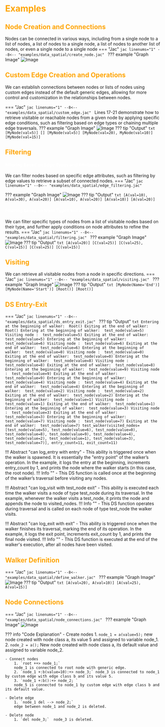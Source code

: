 # <span style="color: orange">Examples
## <span style="color: orange">Node Creation and Connections
Nodes can be connected in various ways, including from a single node to a list of nodes, a list of nodes to a single node, a list of nodes to another list of nodes, or even a single node to a single node
=== "Jac"
    ```jac linenums="1"
    --8<-- "examples/data_spatial/create_node.jac"
    ```
??? example "Graph Image"
    ![Image](Images/create_node.png)



##  <span style="color: orange">Custom Edge Creation and Operations
We can establish connections between nodes or lists of nodes using custom edges instead of the default generic edges, allowing for more control and customization in the relationships between nodes.

=== "Jac"
    ```jac linenums="1"
    --8<-- "examples/data_spatial/custom_edge.jac"
    ```
Lines 17-21 demonstrate how to retrieve visitable or reachable nodes from a given node by applying specific edge conditions, such as filtering based on edge types or chaining multiple edge traversals.
??? example "Graph Image"
    ![Image](Images/custom_edge.png)
??? tip "Output"
    ```txt
    [MyNode(val=5)]
    []
    [MyNode(val=5)]
    [MyNode(val=20), MyNode(val=10)]
    [MyNode(val=15)]
    ```
## <span style="color: orange">Filtering

#### <span style="color: White">Filtering Based on Edge Types and Attributes

We can filter nodes based on specific edge attributes, such as filtering by edge values to retrieve a subset of connected nodes.
=== "Jac"
    ```jac linenums="1"
    --8<-- "examples/data_spatial/edge_filtering.jac"
    ```

??? example "Graph Image"
    ![Image](Images/edge_filtering.png)
??? tip "Output"
    ```txt
    [A(val=10), A(val=30), A(val=20)]
    [A(val=10), A(val=20)]
    [A(val=10)]
    [A(val=20)]
    ```
#### <span style="color: White">Filtering Based on Node Types and Attributes

We can filter specific types of nodes from a list of visitable nodes based on their type, and further apply conditions on node attributes to refine the results.
=== "Jac"
    ```jac linenums="1"
    --8<-- "examples/data_spatial/filtering.jac"
    ```
??? example "Graph Image"
    ![Image](Images/filtering.png)
??? tip "Output"
    ```txt
    [A(val=20)]
    [C(val=25)]
    [C(val=25), C(val=15)]
    [C(val=25)]
    [C(val=15)]
    ```
##  <span style="color: orange">Visiting
We can retrieve all visitable nodes from a node in specific directions.
=== "Jac"
    ```jac linenums="1"
    --8<-- "examples/data_spatial/visiting.jac"
    ```
??? example "Graph Image"
    ![Image](Images/visiting.png)
??? tip "Output"
    ```txt
    [MyNode(Name='End')]
    [MyNode(Name='Start')]
    [Root()]
    [Root()]
    ```


##  <span style="color: orange">DS Entry-Exit

=== "Jac"
    ```jac linenums="1"
    --8<-- "examples/data_spatial/ds_entry_exit.jac"
    ```
??? tip "Output"
    ```txt
    Entering at the beginning of walker:  Root()
    Exiting at the end of walker:  Root()
    Entering at the beginning of walker:  test_node(value=5)
    Visiting node :  test_node(value=5)
    Exiting at the end of walker:  test_node(value=5)
    Entering at the beginning of walker:  test_node(value=6)
    Visiting node :  test_node(value=6)
    Exiting at the end of walker:  test_node(value=6)
    Entering at the beginning of walker:  test_node(value=0)
    Visiting node :  test_node(value=0)
    Exiting at the end of walker:  test_node(value=0)
    Entering at the beginning of walker:  test_node(value=8)
    Visiting node :  test_node(value=8)
    Exiting at the end of walker:  test_node(value=8)
    Entering at the beginning of walker:  test_node(value=9)
    Visiting node :  test_node(value=9)
    Exiting at the end of walker:  test_node(value=9)
    Entering at the beginning of walker:  test_node(value=4)
    Visiting node :  test_node(value=4)
    Exiting at the end of walker:  test_node(value=4)
    Entering at the beginning of walker:  test_node(value=2)
    Visiting node :  test_node(value=2)
    Exiting at the end of walker:  test_node(value=2)
    Entering at the beginning of walker:  test_node(value=1)
    Visiting node :  test_node(value=1)
    Exiting at the end of walker:  test_node(value=1)
    Entering at the beginning of walker:  test_node(value=3)
    Visiting node :  test_node(value=3)
    Exiting at the end of walker:  test_node(value=3)
    Entering at the beginning of walker:  test_node(value=7)
    Visiting node :  test_node(value=7)
    Exiting at the end of walker:  test_node(value=7)
    test_walker(visited_nodes=[test_node(value=5), test_node(value=6), test_node(value=0), test_node(value=8), test_node(value=9), test_node(value=4), test_node(value=2), test_node(value=1), test_node(value=3), test_node(value=7)], entry_count=11, exit_count=11)
    ```

!!! Abstract  "can log_entry with entry"
    -  This ability is triggered once when the walker is spawned. It is essentially the "entry point" of the walker’s operation.
    In the example, it logs the entry at the beginning, increments entry_count by 1, and prints the node where the walker starts (in this case, the root node).
    !!! Info ""
        - This DS function is called once at the beginning of the walker’s traversal before visiting any nodes.

!!! Abstract "can log_visit with test_node exit"
    - This ability is executed each time the walker visits a node of type test_node during its traversal.
    In the example, whenever the walker visits a test_node, it prints the node and appends the node to visited_nodes.
    !!! Info ""
        - This DS function operates during traversal and is called on each node of type test_node the walker visits.

!!! Abstract "can log_exit with exit"
    - This ability is triggered once when the walker finishes its traversal, marking the end of its operation.
    In the example, it logs the exit point, increments exit_count by 1, and prints the final node visited.
    !!! Info ""
        - This DS function is executed at the end of the walker's execution, after all nodes have been visited.

##  <span style="color: orange">Walker Definition
=== "Jac"
    ```jac linenums="1"
    --8<-- "examples/data_spatial/define_walker.jac"
    ```
??? example "Graph Image"
    ![Image](Images/define_walker.png)
??? tip "Output"
    ```txt
    [A(val=20), A(val=10)]
    [A(val=25), A(val=15)]
    ```

## <span style="color: orange">Node Connections
=== "Jac"
    ```jac linenums="1"
    --8<-- "examples/data_spatial/node_connections.jac"
    ```
??? example "Graph Image"
    ![Image](Images/ds_example_1.png)

??? info "Code Explanation"
    - Create nodes
        1. `node_1 = a(value=5);` new node created with node class a, its value 5 and assigned to variable node_1.
        2. `node_2 = a();` New node created with node class a, its default value and assigned to variable node_2.

    - Connect nodes
        1. `root ++> node_1;`
        node_1 is connected to root node with generic edge.
        2. `node_1 +:b(value=10):+> node_3;` node_3 is connected to node_1 by custom edge with edge class b and its value 5.
        3. `node_1 +:b():+> node_2; `
        node_5 is connected to node_1 by custom edge with edge class b and its default value.

    - Delete edge
        1. `node_1 del --> node_2;`
        edge between node_1 and node_2 is deleted.

    - Delete node
        1. `del node_3;`  node_3 is deleted.